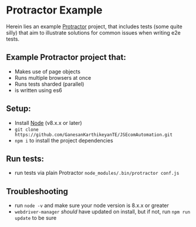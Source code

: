# Protractor Example
Herein lies an example [Protractor](http://protractortest.org) project, that includes tests (some quite silly) that aim to illustrate solutions for common issues when writing e2e tests.

## Example Protractor project that:
* Makes use of page objects
* Runs multiple browsers at once
* Runs tests sharded (parallel)
* is written using es6

## Setup:
* Install [Node](http://nodejs.org) (v8.x.x or later)
* `git clone https://github.com/GanesanKarthikeyanTE/JSEcomAutomation.git`
* `npm i` to install the project dependencies

## Run tests:
* run tests via plain Protractor `node_modules/.bin/protractor conf.js`

## Troubleshooting
* run `node -v` and make sure your node version is 8.x.x or greater
* `webdriver-manager` _should_ have updated on install, but if not, run `npm run update` to be sure
